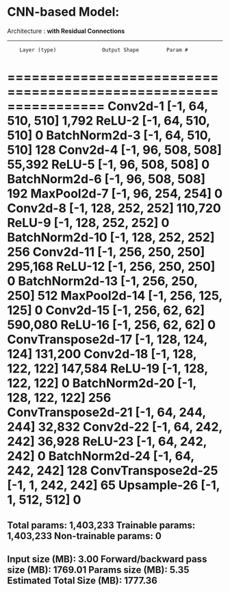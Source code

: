 # CNN-based Model: 

Architecture : **with Residual Connections**

----------------------------------------------------------------
        Layer (type)               Output Shape         Param #
================================================================
            Conv2d-1         [-1, 64, 510, 510]           1,792
              ReLU-2         [-1, 64, 510, 510]               0
       BatchNorm2d-3         [-1, 64, 510, 510]             128
            Conv2d-4         [-1, 96, 508, 508]          55,392
              ReLU-5         [-1, 96, 508, 508]               0
       BatchNorm2d-6         [-1, 96, 508, 508]             192
         MaxPool2d-7         [-1, 96, 254, 254]               0
            Conv2d-8        [-1, 128, 252, 252]         110,720
              ReLU-9        [-1, 128, 252, 252]               0
      BatchNorm2d-10        [-1, 128, 252, 252]             256
           Conv2d-11        [-1, 256, 250, 250]         295,168
             ReLU-12        [-1, 256, 250, 250]               0
      BatchNorm2d-13        [-1, 256, 250, 250]             512
        MaxPool2d-14        [-1, 256, 125, 125]               0
           Conv2d-15          [-1, 256, 62, 62]         590,080
             ReLU-16          [-1, 256, 62, 62]               0
  ConvTranspose2d-17        [-1, 128, 124, 124]         131,200
           Conv2d-18        [-1, 128, 122, 122]         147,584
             ReLU-19        [-1, 128, 122, 122]               0
      BatchNorm2d-20        [-1, 128, 122, 122]             256
  ConvTranspose2d-21         [-1, 64, 244, 244]          32,832
           Conv2d-22         [-1, 64, 242, 242]          36,928
             ReLU-23         [-1, 64, 242, 242]               0
      BatchNorm2d-24         [-1, 64, 242, 242]             128
  ConvTranspose2d-25          [-1, 1, 242, 242]              65
         Upsample-26          [-1, 1, 512, 512]               0
================================================================
Total params: 1,403,233
Trainable params: 1,403,233
Non-trainable params: 0
----------------------------------------------------------------
Input size (MB): 3.00
Forward/backward pass size (MB): 1769.01
Params size (MB): 5.35
Estimated Total Size (MB): 1777.36
----------------------------------------------------------------

